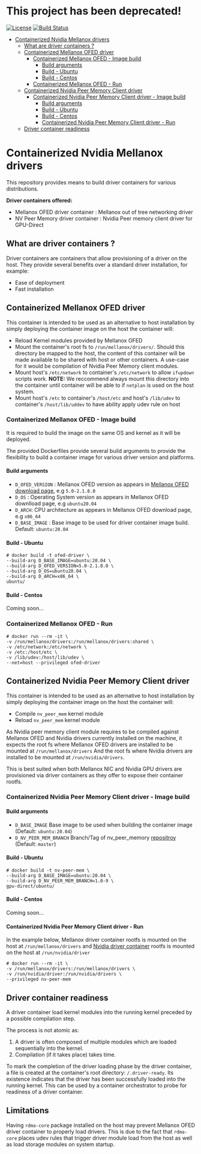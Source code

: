 # This project has been deprecated!

[![License](https://img.shields.io/badge/License-Apache%202.0-blue.svg)](http://www.apache.org/licenses/LICENSE-2.0)
[![Build Status](https://travis-ci.com/mellanox/ofed-docker.svg?branch=master)](https://travis-ci.com/mellanox/ofed-docker)

- [Containerized Nvidia Mellanox drivers](#containerized-nvidia-mellanox-drivers)
  * [What are driver containers ?](#what-are-driver-containers--)
  * [Containerized Mellanox OFED driver](#containerized-mellanox-ofed-driver)
    + [Containerized Mellanox OFED - Image build](#containerized-mellanox-ofed---image-build)
      - [Build arguments](#build-arguments)
      - [Build - Ubuntu](#build---ubuntu)
      - [Build - Centos](#build---centos)
    + [Containerized Mellanox OFED - Run](#containerized-mellanox-ofed---run)
  * [Containerized Nvidia Peer Memory Client driver](#containerized-nvidia-peer-memory-client-driver)
    + [Containerized Nvidia Peer Memory Client driver - Image build](#containerized-nvidia-peer-memory-client-driver---image-build)
      - [Build arguments](#build-arguments-1)
      - [Build - Ubuntu](#build---ubuntu-1)
      - [Build - Centos](#build---centos-1)
      - [Containerized Nvidia Peer Memory Client driver - Run](#containerized-nvidia-peer-memory-client-driver---run)
  * [Driver container readiness](#driver-container-readiness)

# Containerized Nvidia Mellanox drivers
This repository provides means to build driver containers for various distributions.

__Driver containers offered:__
- Mellanox OFED driver container : Mellanox out of tree networking driver
- NV Peer Memory driver container : Nvidia Peer memory client driver for GPU-Direct

## What are driver containers ?
Driver containers are containers that allow provisioning of a driver on the host.
They provide several benefits over a standard driver installation, for example:
- Ease of deployment
- Fast installation

## Containerized Mellanox OFED driver
This container is intended to be used as an alternative to host installation by simply deploying
the container image on the host the container will:
* Reload Kernel modules provided by Mellanox OFED
* Mount the container's root fs to `/run/mellanox/drivers/`. Should this directory be mapped to the host,
the content of this container will be made available to be shared with host or other containers. A use-case for it
would be compilation of Nvidia Peer Memory client modules.
* Mount host's `/etc/network` to container's `/etc/network` to allow `ifupdown` scripts work. **NOTE:** We reccommend
always mount this directory into the container until container will be able to if `netplan` is used on the host system.
* Mount host's `/etc` to container's `/host/etc` and host's `/lib/udev` to container's `/host/lib/uddev` to have ability
apply udev rule on host

### Containerized Mellanox OFED - Image build
It is required to build the image on the same OS and kernel as it will be deployed.

The provided Dockerfiles provide several build arguments to provide the flexibility to build
a container image for various driver version and platforms.

#### Build arguments
- `D_OFED_VERSION` : Mellanox OFED version as appears in [Mellanox OFED download page](https://www.mellanox.com/products/infiniband-drivers/linux/mlnx_ofed),
e.g `5.0-2.1.8.0`
- `D_OS` : Operating System version as appears in Mellanox OFED downlload page, e.g `ubuntu20.04`
- `D_ARCH`: CPU architecture as appears in Mellanox OFED download page, e.g `x86_64`
- `D_BASE_IMAGE` : Base image to be used for driver container image build. Default: `ubuntu:20.04` 

#### Build - Ubuntu
```
# docker build -t ofed-driver \
--build-arg D_BASE_IMAGE=ubuntu:20.04 \
--build-arg D_OFED_VERSION=5.0-2.1.8.0 \
--build-arg D_OS=ubuntu20.04 \
--build-arg D_ARCH=x86_64 \
ubuntu/
```

#### Build - Centos
Coming soon...

### Containerized Mellanox OFED - Run
```
# docker run --rm -it \
-v /run/mellanox/drivers:/run/mellanox/drivers:shared \
-v /etc/network:/etc/network \
-v /etc:/host/etc \
-v /lib/udev:/host/lib/udev \
--net=host --privileged ofed-driver
```

## Containerized Nvidia Peer Memory Client driver
This container is intended to be used as an alternative to host installation by simply deploying
the container image on the host the container will:
* Compile `nv_peer_mem` kernel module
* Reload `nv_peer_mem` kernel module

As Nvidia peer memory client module requires to be compiled against Mellanox OFED and Nvidia drivers currently installed
on the machine, it expects the root fs where Mellanox OFED drivers are installed to be mounted at `/run/mellanox/drivers`
And the root fs where Nvidia drivers are installed to be mounted at `/run/nvidia/drivers`.

This is best suited when both Mellanox NIC and Nvidia GPU drivers are provisioned via driver
containers as they offer to expose their container rootfs. 

### Containerized Nvidia Peer Memory Client driver - Image build

#### Build arguments

- `D_BASE_IMAGE` Base image to be used when building the container image (Default: `ubuntu:20.04`)
- `D_NV_PEER_MEM_BRANCH` Branch/Tag of nv_peer_memory [repositroy](https://github.com/Mellanox/nv_peer_memory) (Default: `master`)

#### Build - Ubuntu
```
# docker build -t nv-peer-mem \
--build-arg D_BASE_IMAGE=ubuntu:20.04 \
--build-arg D_NV_PEER_MEM_BRANCH=1.0-9 \
gpu-direct/ubuntu/
```

#### Build - Centos
Coming soon...

#### Containerized Nvidia Peer Memory Client driver - Run
In the example below, Mellanox driver container rootfs is mounted on the host at `/run/mellanox/drivers`
and [Nvidia driver container](https://github.com/NVIDIA/nvidia-docker/wiki/Driver-containers-(Beta)) rootfs is mounted on the host at `/run/nvidia/driver`

```
# docker run --rm -it \
-v /run/mellanox/drivers:/run/mellanox/drivers \
-v /run/nvidia/driver:/run/nvidia/drivers \
--privileged nv-peer-mem
```

## Driver container readiness

A driver container load kernel modules into the running kernel preceded by a possible compilation
step.

The process is not atomic as:

1. A driver is often composed of multiple modules which are loaded sequentially into the kernel.
2. Compilation (if it takes place) takes time.

To mark the completion of the driver loading phase by the driver container, 
a file is created at the container's root directory: `/.driver-ready`.
Its existence indicates that the driver has been successfully loaded into the running kernel.
This can be used by a container orchestrator to probe for readiness of a driver container. 

## Limitations
Having `rdma-core` package installed on the host may prevent Mellanox OFED driver container
to properly load drivers. This is due to the fact that `rdma-core` places udev rules that trigger
driver module load from the host as well as load storage modules on system startup.
